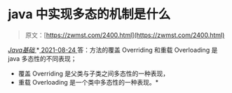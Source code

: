 <!--yml
category: 未分类
date: 0001-01-01 00:00:00
--->

# java 中实现多态的机制是什么

> 原文：[https://zwmst.com/2400.html](https://zwmst.com/2400.html)

   [ *Java基础* ](https://zwmst.com/java%e5%9f%ba%e7%a1%80)*[ <time datetime="2021-08-24T08:31:20+08:00"> 2021-08-24 </time> ](https://zwmst.com/2400.html)  答：方法的覆盖 Overriding 和重载 Overloading 是 java 多态性的不同表现；

*   覆盖 Overriding 是父类与子类之间多态性的一种表现，
*   重载 Overloading 是一个类中多态性的一种表现。*